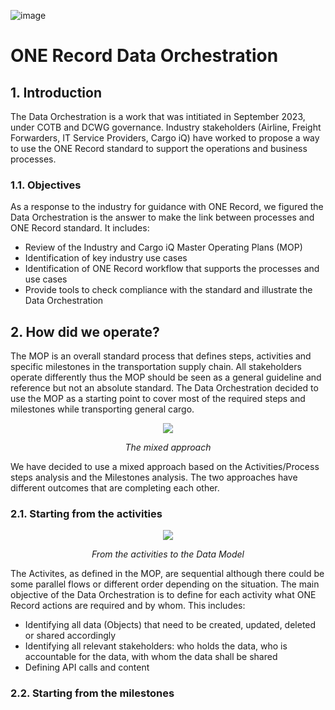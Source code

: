 ![image](https://user-images.githubusercontent.com/58464775/161543622-0c3ea890-b331-4a6b-86b7-fd41b08370eb.png)
# ONE Record Data Orchestration

## 1. Introduction
The Data Orchestration is a work that was intitiated in September 2023, under COTB and DCWG governance. Industry stakeholders (Airline, Freight Forwarders, IT Service Providers, Cargo iQ) have worked to propose a way to use the ONE Record standard to support the operations and business processes.

### 1.1. Objectives
As a response to the industry for guidance with ONE Record, we figured the Data Orchestration is the answer to make the link between processes and ONE Record standard. It includes:
* Review of the Industry and Cargo iQ Master Operating Plans (MOP)
* Identification of key industry use cases
* Identification of ONE Record workflow that supports the processes and use cases
* Provide tools to check compliance with the standard and illustrate the Data Orchestration

## 2. How did we operate?
The MOP is an overall standard process that defines steps, activities and specific milestones in the transportation supply chain. All stakeholders operate differently thus the MOP should be seen as a general guideline and reference but not an absolute standard. The Data Orchestration decided to use the MOP as a starting point to cover most of the required steps and milestones while transporting general cargo.

<p align="center">
<img src="https://github.com/IATA-Cargo/ONE-Record/assets/58464775/48eb142b-ad17-42d9-938f-31465755a96b">
</p>
<p align="center"><i>The mixed approach</i></p>

We have decided to use a mixed approach based on the Activities/Process steps analysis and the Milestones analysis. The two approaches have different outcomes that are completing each other.


### 2.1. Starting from the activities

<p align="center">
<img src="https://github.com/IATA-Cargo/ONE-Record/assets/58464775/1ea9a16f-1cc8-4da7-8bef-d39bfbb56f98">
</p>
<p align="center"><i>From the activities to the Data Model</i></p>

The Activites, as defined in the MOP, are sequential although there could be some parallel flows or different order depending on the situation. The main objective of the Data Orchestration is to define for each activity what ONE Record actions are required and by whom. This includes:
* Identifying all data (Objects) that need to be created, updated, deleted or shared accordingly
* Identifying all relevant stakeholders: who holds the data, who is accountable for the data, with whom the data shall be shared
* Defining API calls and content

### 2.2. Starting from the milestones
